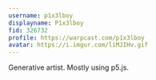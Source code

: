```yaml
---
username: p1x3lboy
displayname: P1x3lboy
fid: 326732
profile: https://warpcast.com/p1x3lboy
avatar: https://i.imgur.com/liMJIHv.gif
---
```

Generative artist. Mostly using p5.js.  
